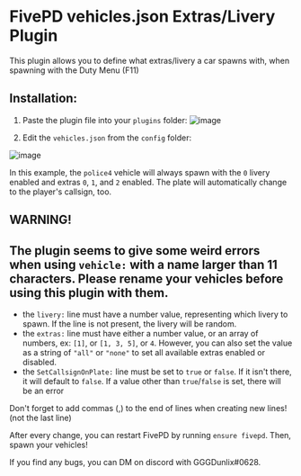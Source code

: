 # FivePD vehicles.json Extras/Livery Plugin
This plugin allows you to define what extras/livery a car spawns with, when spawning with the Duty Menu (F11)


## Installation:
1. Paste the plugin file into your `plugins` folder:
![image](https://user-images.githubusercontent.com/33298379/211183470-159244c0-bab8-4ecd-99f6-c0b2ee5c4fbc.png)


2. Edit the `vehicles.json` from the `config` folder:

![image](https://user-images.githubusercontent.com/33298379/211229512-0001a7c7-1324-46d8-9990-2022bc5d1ae5.png)


In this example, the `police4` vehicle will always spawn with the `0` livery enabled and extras `0`, `1`, and `2` enabled. The plate will automatically change to the player's callsign, too.

## **WARNING!**
## The plugin seems to give some weird errors when using `vehicle:` with a name larger than 11 characters. Please rename your vehicles before using this plugin with them.

- the `livery:` line must have a number value, representing which livery to spawn. If the line is not present, the livery will be random.
- the `extras:` line must have either a number value, or an array of numbers, ex: `[1]`, or `[1, 3, 5]`, or `4`. However, you can also set the value as a string of `"all"` or `"none"` to set all available extras enabled or disabled.
- the `SetCallsignOnPlate:` line must be set to `true` or `false`. If it isn't there, it will default to `false`. If a value other than `true`/`false` is set, there will be an error 

Don't forget to add commas (,) to the end of lines when creating new lines! (not the last line)

After every change, you can restart FivePD by running `ensure fivepd`. Then, spawn your vehicles!

If you find any bugs, you can DM on discord with GGGDunlix#0628.

